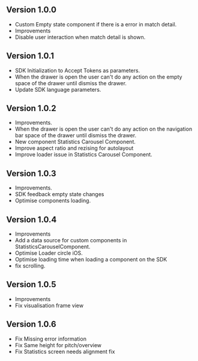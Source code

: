 ## Version 1.0.0
- Custom Empty state component if there is a error in match detail.
- Improvements 
- Disable user interaction when match detail is shown.

## Version 1.0.1
- SDK Initialization to Accept Tokens as parameters.
- When the drawer is open  the user can't do any action on the empty space of the drawer until dismiss the drawer.
- Update SDK language parameters.

## Version 1.0.2
- Improvements.
- When the drawer is open  the user can't do any action on the navigation bar space of the drawer until dismiss the drawer.
- New component Statistics Carousel Component.
- Improve aspect ratio and rezising for autolayout
- Improve loader issue in Statistics Carousel Component.

## Version 1.0.3
- Improvements.
- SDK feedback empty state changes
- Optimise components loading.

## Version 1.0.4
- Improvements
- Add a data source for custom components in StatisticsCarouselComponent.
- Optimise Loader circle iOS.
- Optimise loading time when loading a component on the SDK
- fix scrolling.

## Version 1.0.5
- Improvements
- Fix visualisation frame view

## Version 1.0.6
- Fix Missing error information
- Fix Same height for pitch/overview
- Fix Statistics screen needs alignment fix
